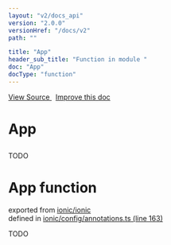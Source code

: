 ```yaml
---
layout: "v2/docs_api"
version: "2.0.0"
versionHref: "/docs/v2"
path: ""

title: "App"
header_sub_title: "Function in module "
doc: "App"
docType: "function"
---
```



<div class="improve-docs">
  <a href='http://github.com/driftyco/ionic/tree/master/#L'>
    View Source
  </a>
  &nbsp;
  <a href='http://github.com/driftyco/ionic/edit/master/#L'>
    Improve this doc
  </a>
</div>




<h1 class="api-title">

  App



</h1>





TODO



<h1 class="class export">App <span class="type">function</span></h1>
<p class="module">exported from <a href='undefined'>ionic/ionic</a><br/>
defined in <a href="https://github.com/driftyco/ionic2/tree/master/ionic/config/annotations.ts#L163-L192">ionic/config/annotations.ts (line 163)</a>
</p>
<p><p>TODO</p>
</p>

